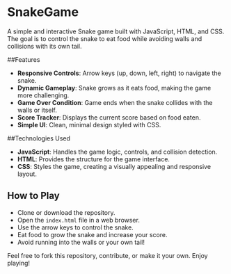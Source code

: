 # SnakeGame
A simple and interactive Snake game built with JavaScript, HTML, and CSS. The goal is to control the snake to eat food while avoiding walls and collisions with its own tail.

##Features
- **Responsive Controls**: Arrow keys (up, down, left, right) to navigate the snake.
- **Dynamic Gameplay**: Snake grows as it eats food, making the game more challenging.
- **Game Over Condition**: Game ends when the snake collides with the walls or itself.
- **Score Tracker**: Displays the current score based on food eaten.
- **Simple UI**: Clean, minimal design styled with CSS.
  
##Technologies Used
- **JavaScript**: Handles the game logic, controls, and collision detection.
- **HTML**: Provides the structure for the game interface.
- **CSS**: Styles the game, creating a visually appealing and responsive layout.
  
## How to Play
- Clone or download the repository.
- Open the `index.html` file in a web browser.
- Use the arrow keys to control the snake.
- Eat food to grow the snake and increase your score.
- Avoid running into the walls or your own tail!

Feel free to fork this repository, contribute, or make it your own. Enjoy playing!

